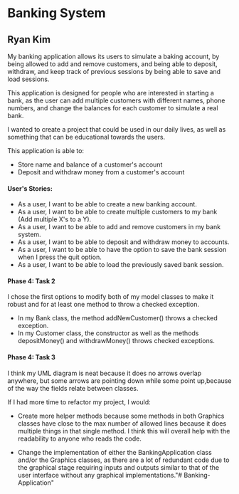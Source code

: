 # Banking System

## Ryan Kim

My banking application allows its users to simulate a baking account, by being allowed to add and remove customers, and
being able to deposit, withdraw, and keep track of previous sessions by being able to save and load sessions.  

This application is designed for people who are interested in starting a bank, as the user can add multiple customers
with different names, phone numbers, and change the balances for each customer to simulate a real bank.

I wanted to create a project that could be used in our daily lives, as well as something that can be educational towards 
the users.

This application is able to:
- Store name and balance of a customer's account
- Deposit and withdraw money from a customer's account

#### User's Stories:
- As a user, I want to be able to create a new banking account.
- As a user, I want to be able to create multiple customers to my bank (Add multiple X's to a Y).
- As a user, I want to be able to add and remove customers in my bank system.
- As a user, I want to be able to deposit and withdraw money to accounts.
- As a user, I want to be able to have the option to save the bank session
  when I press the quit option.
- As a user, I want to be able to load the previously saved bank session.

#### Phase 4: Task 2

I chose the first options to modify both of my model classes to make it robust
and for at least one method to throw a checked exception.

- In my Bank class, the method addNewCustomer() throws a checked exception.
- In my Customer class, the constructor as well as the methods depositMoney() and withdrawMoney()
throws checked exceptions.

#### Phase 4: Task 3

I think my UML diagram is neat because it does no arrows overlap anywhere, but some arrows are pointing down 
while some point up,because of the way the fields relate between classes.

If I had more time to refactor my project, I would:

- Create more helper methods because some methods in both Graphics classes have close to the max number of allowed 
  lines because it does multiple things in that single method.  I think this will overall help with the readability to 
  anyone who reads the code.
  
- Change the implementation of either the BankingApplication class and/or the Graphics classes, as there are a lot of 
  redundant code due to the graphical stage requiring inputs and outputs similar to that of the user interface without 
  any graphical implementations."# Banking-Application" 
